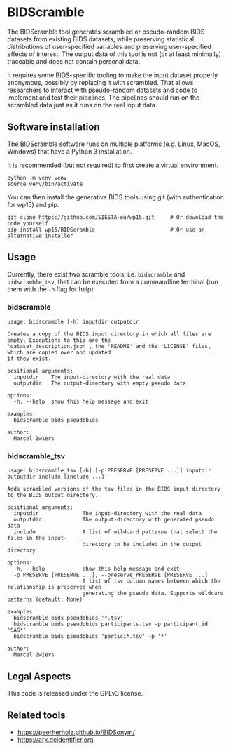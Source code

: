 # BIDScramble

The BIDScramble tool generates scrambled or pseudo-random BIDS datasets from existing BIDS datasets, while preserving statistical distributions of user-specified variables and preserving user-specified effects of interest. The output data of this tool is not (or at least minimally) traceable and does not contain personal data.

It requires some BIDS-specific tooling to make the input dataset properly anonymous, possibly by replacing it with scrambled. That allows researchers to interact with pseudo-random datasets and code to implement and test their pipelines. The pipelines should run on the scrambled data just as it runs on the real input data.

## Software installation

The BIDScramble software runs on multiple platforms (e.g. Linux, MacOS, Windows) that have a Python 3 installation.

It is recommended (but not required) to first create a virtual environment.

```console
python -m venv venv
source venv/bin/activate
```

You can then install the generative BIDS tools using git (with authentication for wp15) and pip.

```console
git clone https://github.com/SIESTA-eu/wp15.git     # Or download the code yourself
pip install wp15/BIDScramble                        # Or use an alternative installer
```

## Usage

Currently, there exist two scramble tools, i.e. `bidscramble` and `bidscramble_tsv`, that can be executed from a commandline terminal (run them with the `-h` flag for help):

### bidscramble

```console
usage: bidscramble [-h] inputdir outputdir

Creates a copy of the BIDS input directory in which all files are empty. Exceptions to this are the
'dataset_description.json', the 'README' and the 'LICENSE' files, which are copied over and updated
if they exist.

positional arguments:
  inputdir    The input-directory with the real data
  outputdir   The output-directory with empty pseudo data

options:
  -h, --help  show this help message and exit

examples:
  bidscramble bids pseudobids

author:
  Marcel Zwiers
```
### bidscramble_tsv

```console
usage: bidscramble_tsv [-h] [-p PRESERVE [PRESERVE ...]] inputdir outputdir include [include ...]

Adds scrambled versions of the tsv files in the BIDS input directory to the BIDS output directory.

positional arguments:
  inputdir              The input-directory with the real data
  outputdir             The output-directory with generated pseudo data
  include               A list of wildcard patterns that select the files in the input-
                        directory to be included in the output directory

options:
  -h, --help            show this help message and exit
  -p PRESERVE [PRESERVE ...], --preserve PRESERVE [PRESERVE ...]
                        A list of tsv column names between which the relationship is preserved when
                        generating the pseudo data. Supports wildcard patterns (default: None)

examples:
  bidscramble bids pseudobids '*.tsv'
  bidscramble bids pseudobids participants.tsv -p participant_id 'SAS*'
  bidscramble bids pseudobids 'partici*.tsv' -p '*' 

author:
  Marcel Zwiers
```

## Legal Aspects

This code is released under the GPLv3 license.

## Related tools

- https://peerherholz.github.io/BIDSonym/
- https://arx.deidentifier.org

